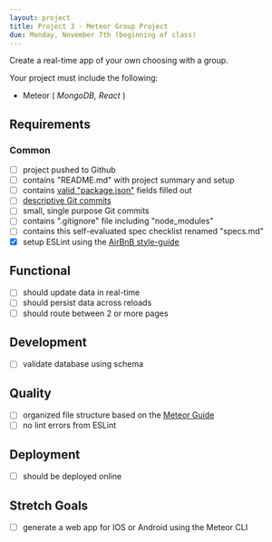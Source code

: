 ```yaml
---
layout: project
title: Project 3 - Meteor Group Project
due: Monday, November 7th (beginning of class)
---
```


Create a real-time app of your own choosing with a group.

Your project must include the following:
* Meteor ( *MongoDB, React* )

## Requirements

### Common
- [ ] project pushed to Github
- [ ] contains "README.md" with project summary and setup
- [ ] contains [valid "package.json"](http://browsenpm.org/package.json) fields filled out
- [ ] [descriptive Git commits](http://chris.beams.io/posts/git-commit/)
- [ ] small, single purpose Git commits
- [ ] contains ".gitignore" file including "node_modules"
- [ ] contains this self-evaluated spec checklist renamed "specs.md"
- [X] setup ESLint using the [AirBnB style-guide](https://github.com/airbnb/javascript)

## Functional
- [ ] should update data in real-time
- [ ] should persist data across reloads
- [ ] should route between 2 or more pages

## Development
- [ ] validate database using schema

## Quality
- [ ] organized file structure based on the [Meteor Guide](https://guide.meteor.com/structure.html)
- [ ] no lint errors from ESLint

## Deployment
- [ ] should be deployed online

## Stretch Goals
- [ ] generate a web app for IOS or Android using the Meteor CLI
